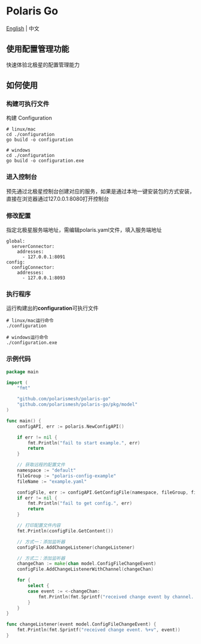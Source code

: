 # Polaris Go

[English](./README.md) | 中文

## 使用配置管理功能

快速体验北极星的配置管理能力

## 如何使用

### 构建可执行文件

构建 Configuration

```shell
# linux/mac
cd ./configuration
go build -o configuration

# windows
cd ./configuration
go build -o configuration.exe
```

### 进入控制台

预先通过北极星控制台创建对应的服务，如果是通过本地一键安装包的方式安装，直接在浏览器通过127.0.0.1:8080打开控制台

### 修改配置

指定北极星服务端地址，需编辑polaris.yaml文件，填入服务端地址

```
global:
  serverConnector:
    addresses:
      - 127.0.0.1:8091
config:
  configConnector:
    addresses:
      - 127.0.0.1:8093
```

### 执行程序

运行构建出的**configuration**可执行文件

```shell
# linux/mac运行命令
./configuration

# windows运行命令
./configuration.exe
```


### 示例代码

```go
package main

import (
	"fmt"

	"github.com/polarismesh/polaris-go"
	"github.com/polarismesh/polaris-go/pkg/model"
)

func main() {
	configAPI, err := polaris.NewConfigAPI()

	if err != nil {
		fmt.Println("fail to start example.", err)
		return
	}

	// 获取远程的配置文件
	namespace := "default"
	fileGroup := "polaris-config-example"
	fileName := "example.yaml"

	configFile, err := configAPI.GetConfigFile(namespace, fileGroup, fileName)
	if err != nil {
		fmt.Println("fail to get config.", err)
		return
	}

	// 打印配置文件内容
	fmt.Println(configFile.GetContent())

	// 方式一：添加监听器
	configFile.AddChangeListener(changeListener)

	// 方式二：添加监听器
	changeChan := make(chan model.ConfigFileChangeEvent)
	configFile.AddChangeListenerWithChannel(changeChan)

	for {
		select {
		case event := <-changeChan:
			fmt.Println(fmt.Sprintf("received change event by channel. %+v", event))
		}
	}
}

func changeListener(event model.ConfigFileChangeEvent) {
	fmt.Println(fmt.Sprintf("received change event. %+v", event))
}


```